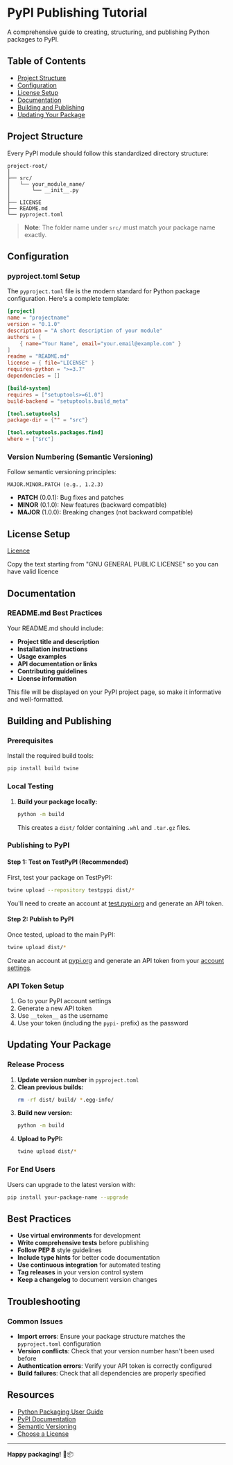 # PyPI Publishing Tutorial

A comprehensive guide to creating, structuring, and publishing Python packages to PyPI.

## Table of Contents

- [Project Structure](#project-structure)
- [Configuration](#configuration)
- [License Setup](#license-setup)
- [Documentation](#documentation)
- [Building and Publishing](#building-and-publishing)
- [Updating Your Package](#updating-your-package)

## Project Structure

Every PyPI module should follow this standardized directory structure:

```
project-root/
│
├── src/
│   └── your_module_name/
│       └── __init__.py
│
├── LICENSE
├── README.md
└── pyproject.toml
```

> **Note**: The folder name under `src/` must match your package name exactly.

## Configuration

### pyproject.toml Setup

The `pyproject.toml` file is the modern standard for Python package configuration. Here's a complete template:

```toml
[project]
name = "projectname"
version = "0.1.0"
description = "A short description of your module"
authors = [
    { name="Your Name", email="your.email@example.com" }
]
readme = "README.md"
license = { file="LICENSE" }
requires-python = ">=3.7"
dependencies = []

[build-system]
requires = ["setuptools>=61.0"]
build-backend = "setuptools.build_meta"

[tool.setuptools]
package-dir = {"" = "src"}

[tool.setuptools.packages.find]
where = ["src"]

```

### Version Numbering (Semantic Versioning)

Follow semantic versioning principles:

```
MAJOR.MINOR.PATCH (e.g., 1.2.3)
```

- **PATCH** (0.0.1): Bug fixes and patches
- **MINOR** (0.1.0): New features (backward compatible)
- **MAJOR** (1.0.0): Breaking changes (not backward compatible)

## License Setup

[Licence](https://www.gnu.org/licenses/gpl-3.0.html)

Copy the text starting from "GNU GENERAL PUBLIC LICENSE" so you can have valid licence

## Documentation

### README.md Best Practices

Your README.md should include:

- **Project title and description**
- **Installation instructions**
- **Usage examples**
- **API documentation or links**
- **Contributing guidelines**
- **License information**

This file will be displayed on your PyPI project page, so make it informative and well-formatted.

## Building and Publishing

### Prerequisites

Install the required build tools:

```bash
pip install build twine
```

### Local Testing

1. **Build your package locally:**
   ```bash
   python -m build
   ```
   This creates a `dist/` folder containing `.whl` and `.tar.gz` files.

### Publishing to PyPI

#### Step 1: Test on TestPyPI (Recommended)

First, test your package on TestPyPI:

```bash
twine upload --repository testpypi dist/*
```

You'll need to create an account at [test.pypi.org](https://test.pypi.org/) and generate an API token.

#### Step 2: Publish to PyPI

Once tested, upload to the main PyPI:

```bash
twine upload dist/*
```

Create an account at [pypi.org](https://pypi.org/) and generate an API token from your [account settings](https://pypi.org/manage/account/).

### API Token Setup

1. Go to your PyPI account settings
2. Generate a new API token
3. Use `__token__` as the username
4. Use your token (including the `pypi-` prefix) as the password

## Updating Your Package

### Release Process

1. **Update version number** in `pyproject.toml`
2. **Clean previous builds:**
   ```bash
   rm -rf dist/ build/ *.egg-info/
   ```
3. **Build new version:**
   ```bash
   python -m build
   ```
4. **Upload to PyPI:**
   ```bash
   twine upload dist/*
   ```

### For End Users

Users can upgrade to the latest version with:

```bash
pip install your-package-name --upgrade
```

## Best Practices

- **Use virtual environments** for development
- **Write comprehensive tests** before publishing
- **Follow PEP 8** style guidelines
- **Include type hints** for better code documentation
- **Use continuous integration** for automated testing
- **Tag releases** in your version control system
- **Keep a changelog** to document version changes

## Troubleshooting

### Common Issues

- **Import errors**: Ensure your package structure matches the `pyproject.toml` configuration
- **Version conflicts**: Check that your version number hasn't been used before
- **Authentication errors**: Verify your API token is correctly configured
- **Build failures**: Check that all dependencies are properly specified

## Resources

- [Python Packaging User Guide](https://packaging.python.org/)
- [PyPI Documentation](https://pypi.org/help/)
- [Semantic Versioning](https://semver.org/)
- [Choose a License](https://choosealicense.com/)

---

**Happy packaging!** 🐍📦
